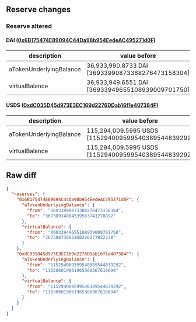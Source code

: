 ## Reserve changes

### Reserve altered

#### DAI ([0x6B175474E89094C44Da98b954EedeAC495271d0F](https://etherscan.io/address/0x6B175474E89094C44Da98b954EedeAC495271d0F))

| description | value before | value after |
| --- | --- | --- |
| aTokenUnderlyingBalance | 36,933,990.8733 DAI [36933990873388276473158304] | 36,738,914.8845 DAI [36738914884539563741278892] |
| virtualBalance | 36,933,949.6551 DAI [36933949655108939009701750] | 36,738,873.6662 DAI [36738873666260226277822338] |


#### USDS ([0xdC035D45d973E3EC169d2276DDab16f1e407384F](https://etherscan.io/address/0xdC035D45d973E3EC169d2276DDab16f1e407384F))

| description | value before | value after |
| --- | --- | --- |
| aTokenUnderlyingBalance | 115,294,009.5995 USDS [115294009599540389544839292] | 115,506,019.0619 USDS [115506019061965368367616694] |
| virtualBalance | 115,294,009.5995 USDS [115294009599540389544839292] | 115,506,019.0619 USDS [115506019061965368367616694] |


## Raw diff

```json
{
  "reserves": {
    "0x6B175474E89094C44Da98b954EedeAC495271d0F": {
      "aTokenUnderlyingBalance": {
        "from": "36933990873388276473158304",
        "to": "36738914884539563741278892"
      },
      "virtualBalance": {
        "from": "36933949655108939009701750",
        "to": "36738873666260226277822338"
      }
    },
    "0xdC035D45d973E3EC169d2276DDab16f1e407384F": {
      "aTokenUnderlyingBalance": {
        "from": "115294009599540389544839292",
        "to": "115506019061965368367616694"
      },
      "virtualBalance": {
        "from": "115294009599540389544839292",
        "to": "115506019061965368367616694"
      }
    }
  }
}
```